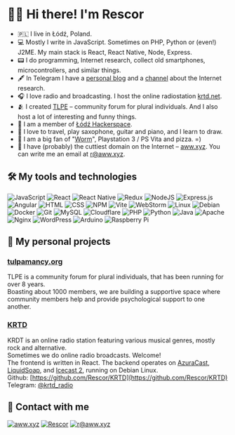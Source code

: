 # 👋🏻 Hi there! I'm Rescor
- 🇵🇱 I live in Łódź, Poland.
- 💻 Mostly I write in JavaScript. Sometimes on PHP, Python or (even!) J2ME. My main stack is React, React Native, Node, Express.
- 📟 I do programming, Internet research, collect old smartphones, microcontrollers, and similar things.
- 🖋 In Telegram I have a [personal blog](https://t.me/rwarden) and a [channel](https://t.me/runetstalking) about the Internet research.
- 🎧 I love radio and broadcasting. I host the online radiostation [krtd.net](https://krtd.net/).
- 🫂 I created [TLPE](https://tulpamancy.org/) – community forum for plural individuals. And I also host a lot of interesting and funny things.
- 🦄 I am a member of [Łódź Hackerspace](https://lodz.hackerspace.pl/).
- 🎨 I love to travel, play saxophone, guitar and piano, and I learn to draw.
- 🍕 I am a big fan of "[Worm](https://parahumans.wordpress.com/)", Playstation 3 / PS Vita and pizza. =)
- 🦊 I have (probably) the cuttiest domain on the Internet – [aww.xyz](https://aww.xyz/). You can write me an email at [r@aww.xyz](mailto:r@aww.xyz).

## 🛠 My tools and technologies
![JavaScript](https://img.shields.io/badge/javascript-%23323330.svg?style=for-the-badge&logo=javascript&logoColor=%23F7DF1E) ![React](https://img.shields.io/badge/react-%2320232a.svg?style=for-the-badge&logo=react&logoColor=%2361DAFB) ![React Native](https://img.shields.io/badge/react_native-%2320232a.svg?style=for-the-badge&logo=react&logoColor=%2361DAFB) ![Redux](https://img.shields.io/badge/redux-%23593d88.svg?style=for-the-badge&logo=redux&logoColor=white) ![NodeJS](https://img.shields.io/badge/node.js-6DA55F?style=for-the-badge&logo=node.js&logoColor=white) ![Express.js](https://img.shields.io/badge/express.js-%23404d59.svg?style=for-the-badge&logo=express&logoColor=%2361DAFB) ![Angular](https://img.shields.io/badge/angular-%23DD0031.svg?style=for-the-badge&logo=angular&logoColor=white) ![HTML](https://img.shields.io/badge/html-%23E34F26.svg?style=for-the-badge&logo=html5&logoColor=white) ![CSS](https://img.shields.io/badge/css-%231572B6.svg?style=for-the-badge&logo=css3&logoColor=white) ![NPM](https://img.shields.io/badge/NPM-%23CB3837.svg?style=for-the-badge&logo=npm&logoColor=white) ![Vite](https://img.shields.io/badge/vite-%23646CFF.svg?style=for-the-badge&logo=vite&logoColor=white) ![WebStorm](https://img.shields.io/badge/webstorm-143?style=for-the-badge&logo=webstorm&logoColor=white&color=black) ![Linux](https://img.shields.io/badge/Linux-FCC624?style=for-the-badge&logo=linux&logoColor=black) ![Debian](https://img.shields.io/badge/Debian-D70A53?style=for-the-badge&logo=debian&logoColor=white) ![Docker](https://img.shields.io/badge/docker-%230db7ed.svg?style=for-the-badge&logo=docker&logoColor=white) ![Git](https://img.shields.io/badge/git-%23F05033.svg?style=for-the-badge&logo=git&logoColor=white) ![MySQL](https://img.shields.io/badge/mysql-4479A1.svg?style=for-the-badge&logo=mysql&logoColor=white) ![Cloudflare](https://img.shields.io/badge/Cloudflare-F38020?style=for-the-badge&logo=Cloudflare&logoColor=white) ![PHP](https://img.shields.io/badge/php-%23777BB4.svg?style=for-the-badge&logo=php&logoColor=white) ![Python](https://img.shields.io/badge/python-3670A0?style=for-the-badge&logo=python&logoColor=ffdd54) ![Java](https://img.shields.io/badge/java-%23ED8B00.svg?style=for-the-badge&logo=openjdk&logoColor=white) ![Apache](https://img.shields.io/badge/apache-%23D42029.svg?style=for-the-badge&logo=apache&logoColor=white) ![Nginx](https://img.shields.io/badge/nginx-%23009639.svg?style=for-the-badge&logo=nginx&logoColor=white) ![WordPress](https://img.shields.io/badge/WordPress-%23117AC9.svg?style=for-the-badge&logo=WordPress&logoColor=white) ![Arduino](https://img.shields.io/badge/-Arduino-00979D?style=for-the-badge&logo=Arduino&logoColor=white) ![Raspberry Pi](https://img.shields.io/badge/-RaspberryPi-C51A4A?style=for-the-badge&logo=Raspberry-Pi)

## 🐾 My personal projects

### [tulpamancy.org](https://tulpamancy.org/)
TLPE is a community forum for plural individuals, that has been running for over 8 years.  
Boasting about 1000 members, we are building a supportive space where community members help and provide psychological support to one another.

### [KRTD](https://krtd.net/)
KRDT is an online radio station featuring various musical genres, mostly rock and alternative.  
Sometimes we do online radio broadcasts. Welcome!  
The frontend is written in React. The backend operates on [AzuraCast](https://www.azuracast.com/), [LiquidSoap](https://en.wikipedia.org/wiki/Liquidsoap), and [Icecast 2](https://icecast.org/), running on Debian Linux.  
Github: [https://github.com/Rescor/KRTD](https://github.com/Rescor/KRTD)  
Telegram: [@krtd_radio](https://t.me/krtd_radio)

## 🤝 Contact with me
[![aww.xyz](https://img.shields.io/badge/aww.xyz-000000?style=for-the-badge&logo=Safari&logoColor=white)](https://aww.xyz/) [![Rescor](https://img.shields.io/badge/Rescor-2CA5E0?style=for-the-badge&logo=telegram&logoColor=white)](https://t.me/rescor) [![r@aww.xyz](https://img.shields.io/badge/r@aww.xyz%20-%23E62B1E.svg?&style=for-the-badge&logo=mail.ru&logoColor=white)](mailto:r@aww.xyz)
